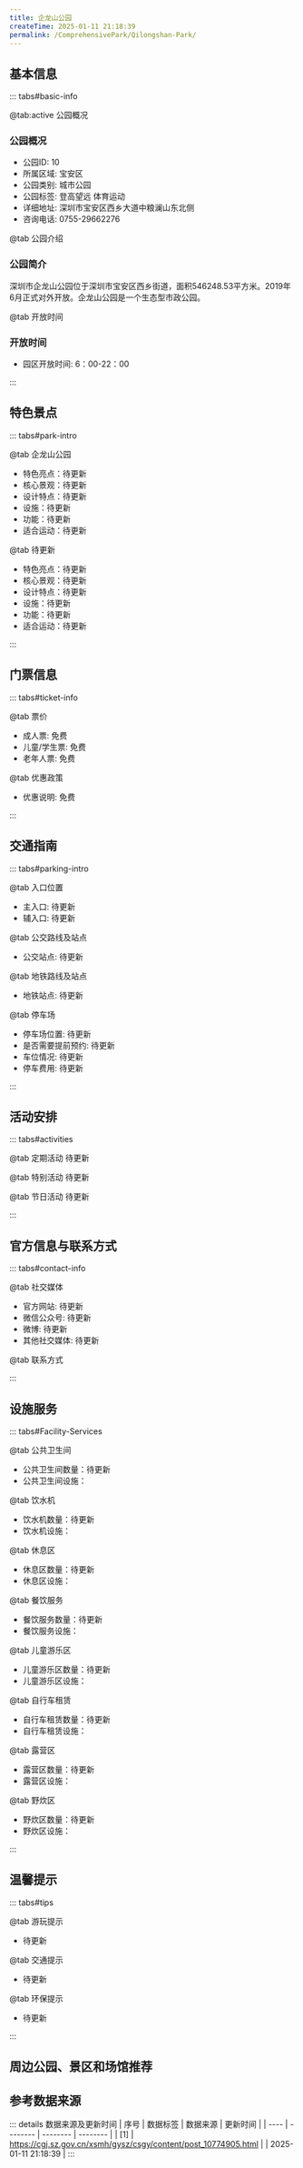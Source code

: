 ```yaml
---
title: 企龙山公园
createTime: 2025-01-11 21:18:39
permalink: /ComprehensivePark/Qilongshan-Park/
---
```


<script setup>
import ImageSwiper from '/.vuepress/theme/components/ImageSwiper.vue'
// 轮播图数据
const swiperItems = [
    {
      link: 'https://cgj.sz.gov.cn/img/4/4066/4066491/10774905.png',
      title: '企龙山公园',
      description: '深圳市企龙山公园位于深圳市宝安区西乡街道，面积546248.53平方米。2019年6月正式对外开放。企龙山公园是一个生态型市政公园。...',
      author: '深圳政府在线',
      date: '2025/01/11'
      },
  {
      link: 'https://cgj.sz.gov.cn/img/4/4066/4066491/10774905.png',
      title: '企龙山公园',
      description: '深圳市企龙山公园位于深圳市宝安区西乡街道，面积546248.53平方米。2019年6月正式对外开放。企龙山公园是一个生态型市政公园。...',
      author: '深圳政府在线',
      date: '2025/01/11'
      }
]
// 配置项
const swiperConfig = {
  height: 500,
  showInfo: true
}
</script>
<!-- 轮播图组件 -->
<ImageSwiper :items="swiperItems" :config="swiperConfig" />

## 基本信息
::: tabs#basic-info

@tab:active 公园概况
### 公园概况
- 公园ID: 10
- 所属区域: 宝安区
- 公园类别: 城市公园
- 公园标签: 登高望远 体育运动
- 详细地址: 深圳市宝安区西乡大道中粮澜山东北侧
- 咨询电话: 0755-29662276

@tab 公园介绍
### 公园简介
深圳市企龙山公园位于深圳市宝安区西乡街道，面积546248.53平方米。2019年6月正式对外开放。企龙山公园是一个生态型市政公园。

@tab 开放时间
### 开放时间
- 园区开放时间: 6：00-22：00

:::

## 特色景点

::: tabs#park-intro

@tab 企龙山公园
<ImageCard
image="https://cgj.sz.gov.cn/images/index20230710_1.png"
    title="企龙山公园"
    description="龙归亭，丽珠轩，藏龙阁。"
    date=""
    author="深圳政府在线"
/>


- 特色亮点：待更新
- 核心景观：待更新
- 设计特点：待更新
- 设施：待更新
- 功能：待更新
- 适合运动：待更新

@tab 待更新
<ImageCard
image="https://cgj.sz.gov.cn/images/index20230710_1.png"
    title="企龙山公园"
    description="龙归亭，丽珠轩，藏龙阁。"
    date=""
    author="深圳政府在线"
/>


- 特色亮点：待更新
- 核心景观：待更新
- 设计特点：待更新
- 设施：待更新
- 功能：待更新
- 适合运动：待更新

:::

## 门票信息

::: tabs#ticket-info

@tab 票价
- 成人票: 免费
- 儿童/学生票: 免费
- 老年人票: 免费

@tab 优惠政策
- 优惠说明: 免费

:::

## 交通指南

::: tabs#parking-intro

@tab 入口位置
- 主入口: 待更新
- 辅入口: 待更新

@tab 公交路线及站点
- 公交站点: 待更新

@tab 地铁路线及站点
- 地铁站点: 待更新

@tab 停车场
- 停车场位置: 待更新
- 是否需要提前预约: 待更新
- 车位情况: 待更新
- 停车费用: 待更新

:::

## 活动安排

::: tabs#activities

@tab 定期活动
待更新

@tab 特别活动
待更新

@tab 节日活动
待更新

:::

## 官方信息与联系方式

::: tabs#contact-info

@tab 社交媒体
- 官方网站: 待更新
- 微信公众号: 待更新
- 微博: 待更新
- 其他社交媒体: 待更新

@tab 联系方式

:::

## 设施服务

::: tabs#Facility-Services

@tab 公共卫生间
- 公共卫生间数量：待更新
- 公共卫生间设施：

@tab 饮水机
- 饮水机数量：待更新
- 饮水机设施：

@tab 休息区
- 休息区数量：待更新
- 休息区设施：

@tab 餐饮服务
- 餐饮服务数量：待更新
- 餐饮服务设施：

@tab 儿童游乐区
- 儿童游乐区数量：待更新
- 儿童游乐区设施：

@tab 自行车租赁
- 自行车租赁数量：待更新
- 自行车租赁设施：

@tab 露营区
- 露营区数量：待更新
- 露营区设施：

@tab 野炊区
- 野炊区数量：待更新
- 野炊区设施：

:::

## 温馨提示

::: tabs#tips

@tab 游玩提示
- 待更新

@tab 交通提示
- 待更新

@tab 环保提示
- 待更新

:::

## 周边公园、景区和场馆推荐

<CardGrid>
  <ImageCard
        image="https://cgj.sz.gov.cn/img/4/4005/4005820/10774921.jpg"
        title="沙井公园"
        description="深圳市沙井公园位于沙井街道蚝乡路与将军路交会处，占地面积约5.4万㎡，是一个开放式市政公园。沙井地区从宋代就开始插杆养蚝，是世界上最早人工养蚝的地区，故以“蚝乡”著称，沙井公园充分结合地区历史文化背景，设有富含地域特色的蚝壳墙，渲染蚝乡的独特古韵。
园内设有木人桩、乒乓球台等娱乐健身器材，满足市民需求。同时，沙井公园也"
        href="/ComprehensivePark/Shajing Park"
        author="待更新"
        date="2025/01/02"
      />
      <ImageCard
        image="https://cgj.sz.gov.cn/img/4/4005/4005820/10774921.jpg"
        title="沙井公园"
        description="深圳市沙井公园位于沙井街道蚝乡路与将军路交会处，占地面积约5.4万㎡，是一个开放式市政公园。沙井地区从宋代就开始插杆养蚝，是世界上最早人工养蚝的地区，故以“蚝乡”著称，沙井公园充分结合地区历史文化背景，设有富含地域特色的蚝壳墙，渲染蚝乡的独特古韵。
园内设有木人桩、乒乓球台等娱乐健身器材，满足市民需求。同时，沙井公园也"
        href="/ComprehensivePark/Shajing Park"
        author="待更新"
        date="2025/01/02"
      />
    </CardGrid>


## 参考数据来源

::: details 数据来源及更新时间
| 序号 | 数据标签 | 数据来源 | 更新时间 |
| ---- | -------- | -------- | -------- |
| [1] | https://cgj.sz.gov.cn/xsmh/gysz/csgy/content/post_10774905.html |  | 2025-01-11 21:18:39 |
:::

